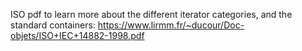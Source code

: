 ISO pdf to learn more about the different iterator categories, and the standard containers:
https://www.lirmm.fr/~ducour/Doc-objets/ISO+IEC+14882-1998.pdf
